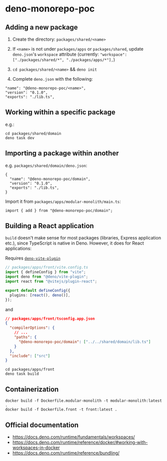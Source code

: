 # deno-monorepo-poc

## Adding a new package

1. Create the directory: `packages/shared/<name>`

2. If `<name>` is not under `packages/apps` or `packages/shared`, update
   `deno.json`'s `workspace` attribute (currently:
   `"workspace": ["./packages/shared/*", "./packages/apps/*"],`)

3. `cd packages/shared/<name>` && `deno init`

4. Complete `deno.json` with the following:

```
"name": "@deno-monorepo-poc/<name>",
"version": "0.1.0",
"exports": "./lib.ts",
```

## Working within a specific package

e.g.:

```
cd packages/shared/domain
deno task dev
```

## Importing a package within another

e.g. `packages/shared/domain/deno.json`:

```
{
  "name": "@deno-monorepo-poc/domain",
  "version": "0.1.0",
  "exports": "./lib.ts",
}
```

Import it from `packages/apps/modular-monolith/main.ts`:

```
import { add } from "@deno-monorepo-poc/domain";
```

## Building a React application

`build` doesn't make sense for most packages (libraries, Express application
etc.), since TypeScript is native in Deno. However, it does for React
applications:

Requires [`deno-vite-plugin`](https://github.com/denoland/deno-vite-plugin)

```typescript
// packages/apps/front/vite.config.ts
import { defineConfig } from "vite";
import deno from "@deno/vite-plugin";
import react from "@vitejs/plugin-react";

export default defineConfig({
  plugins: [react(), deno()],
});
```

and

```json
// packages/apps/front/tsconfig.app.json
{
  "compilerOptions": {
    // ...
    "paths": {
      "@deno-monorepo-poc/domain": ["../../shared/domain/lib.ts"]
    }
  },
  "include": ["src"]
}
```

```
cd packages/apps/front
deno task build
```

## Containerization

```
docker build -f Dockerfile.modular-monolith -t modular-monolith:latest .
docker build -f Dockerfile.front -t front:latest .
```

## Official documentation

- https://docs.deno.com/runtime/fundamentals/workspaces/
- https://docs.deno.com/runtime/reference/docker/#working-with-workspaces-in-docker
- https://docs.deno.com/runtime/reference/bundling/
